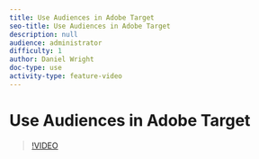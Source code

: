```yaml
---
title: Use Audiences in Adobe Target
seo-title: Use Audiences in Adobe Target
description: null
audience: administrator
difficulty: 1
author: Daniel Wright
doc-type: use
activity-type: feature-video
---
```


# Use Audiences in Adobe Target

>[!VIDEO](https://video.tv.adobe.com/v/17398/?quality=12)